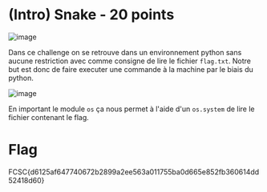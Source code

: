 # (Intro) Snake - 20 points
![image](https://media.discordapp.net/attachments/835138927378694174/838819907550445588/Y41OdC.png)

Dans ce challenge on se retrouve dans un environnement python sans aucune restriction avec comme consigne de lire le fichier `flag.txt`. Notre but est donc de faire executer une commande à la machine par le biais du python.

![image](https://user-images.githubusercontent.com/55248135/116906682-df597b80-ac40-11eb-994b-9bbee89d0dfb.png)

En important le module `os` ça nous permet à l'aide d'un `os.system` de lire le fichier contenant le flag.

# Flag
FCSC{d6125af647740672b2899a2ee563a011755ba0d665e852fb360614dd52418d60}
